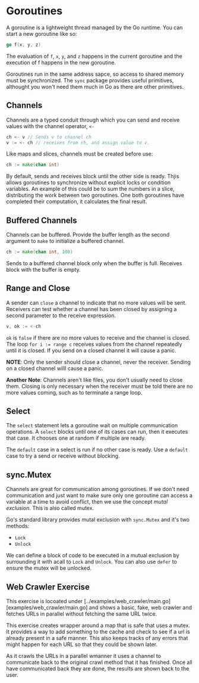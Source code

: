 # Goroutines

A goroutine is a lightweight thread managed by the Go runtime. You can start a new goroutine like so:

```go
go f(x, y, z)
```

The evaluation of `f`, `x`, `y`, and `z` happens in the current goroutine and the execution of f happens in the new goroutine.

Goroutines run in the same address sapce, so access to shared memory must be synchronized. The `sync` package provides useful primitives, althought you won't need them much in Go as there are other primitives.

## Channels

Channels are a typed conduit through which you can send and receive values with the channel operator, `<-`

```go
ch <- v // Sends v to channel ch
v := <- ch // receives from ch, and assign value to v.
```

Like maps and slices, channels must be created before use:

```go
ch := make(chan int)
```

By default, sends and receives block until the other side is ready. Thjis allows goroutines to synchronize without explicit locks or condition variables. An example of this could be to sum the numbers in a slice, distributing the work between two goroutines. One both goroutines have completed their computation, it calculates the final result.

## Buffered Channels

Channels can be buffered. Provide the buffer length as the second argument to `make` to initialize a buffered channel.

```go
ch := make(chan int, 100)
```

Sends to a buffered channel block only when the buffer is full. Receives block with the buffer is empty.

## Range and Close

A sender can `close` a channel to indicate that no more values will be sent. Receivers can test whether a channel has been closed by assigning a second parameter to the receive expression. 

```go
v, ok := <-ch
```

`ok` is `false` if there are no more values to receive and the channel is closed. The loop `for i := range c` receives values from the channel repeatedly until it is closed.
If you send on a closed channel it will cause a panic.

**NOTE**: Only the sender should close a channel, never the receiver. Sending on a closed channel willl cause a panic.

**Another Note**: Channels aren't like files, you don't usually need to close them. Closing is only necessary when the receiver must be told there are no more values coming, such as to terminate a range loop.

## Select

The `select` statement lets a goroutine wait on multiple communication operations. A `select` blocks until one of its cases can run, then it executes that case. It chooses one at random if multiple are ready.

The `default` case in a select is run if no other case is ready. Use a `default` case to try a send or receive without blocking.

## sync.Mutex

Channels are great for communication among goroutines. If we don't need communication and just want to make sure only one goroutine can access a variable at a time to avoid conflict, then we use the concept *mutal exclusion.* This is also called mutex.

Go's standard library provides mutal exclusion with `sync.Mutex` and it's two methods:

* `Lock`
* `Unlock`

We can define a block of code to be executed in a mutual exclusion by surrounding it with acall to `Lock` and `Unlock`. You can also use `defer` to ensure the mutex will be unlocked.

## Web Crawler Exercise

This exercise is locoated under [../examples/web_crawler/main.go][examples/web_crawler/main.go] and shows a basic, fake, web crawler and fetches URLs in parallel without fetching the same URL twice.

This exercise creates wrapper around a map that is safe that uses a mutex. It provides a way to add something to the cache and check to see if a url is already present in a safe manner. This also keeps tracks of any errors that might happen for each URL so that they could be shown later.

As it crawls the URLs in a parallel wmanner it uses a channel to communicate back to the original crawl method that it has finished. Once all have communicated back they are done, the results are shown back to the user.
